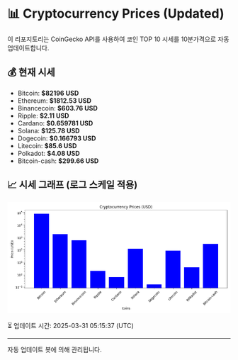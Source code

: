 
# 📊 Cryptocurrency Prices (Updated)

이 리포지토리는 CoinGecko API를 사용하여 코인 TOP 10 시세를 10분가격으로 자동 업데이트합니다.

## 💰 현재 시세
- Bitcoin: **$82196 USD**
- Ethereum: **$1812.53 USD**
- Binancecoin: **$603.76 USD**
- Ripple: **$2.11 USD**
- Cardano: **$0.659781 USD**
- Solana: **$125.78 USD**
- Dogecoin: **$0.166793 USD**
- Litecoin: **$85.6 USD**
- Polkadot: **$4.08 USD**
- Bitcoin-cash: **$299.66 USD**

## 📈 시세 그래프 (로그 스케일 적용)
![Crypto Prices](crypto_prices.png)

⏳ 업데이트 시간: 2025-03-31 05:15:37 (UTC)

---
자동 업데이트 봇에 의해 관리됩니다.
